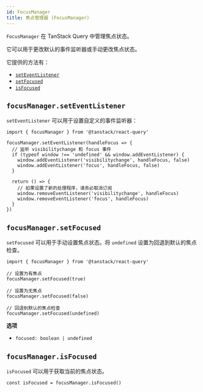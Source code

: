 ```yaml
---
id: FocusManager
title: 焦点管理器 (FocusManager)
---
```


`FocusManager` 在 TanStack Query 中管理焦点状态。

它可以用于更改默认的事件监听器或手动更改焦点状态。

它提供的方法有：

- [`setEventListener`](#focusmanagerseteventlistener)
- [`setFocused`](#focusmanagersetfocused)
- [`isFocused`](#focusmanagerisfocused)

## `focusManager.setEventListener`

`setEventListener` 可以用于设置自定义的事件监听器：

```tsx
import { focusManager } from '@tanstack/react-query'

focusManager.setEventListener(handleFocus => {
  // 监听 visibilitychange 和 focus 事件
  if (typeof window !== 'undefined' && window.addEventListener) {
    window.addEventListener('visibilitychange', handleFocus, false)
    window.addEventListener('focus', handleFocus, false)
  }

  return () => {
    // 如果设置了新的处理程序，请务必取消订阅
    window.removeEventListener('visibilitychange', handleFocus)
    window.removeEventListener('focus', handleFocus)
  }
})
```

## `focusManager.setFocused`

`setFocused` 可以用于手动设置焦点状态。将 `undefined` 设置为回退到默认的焦点检查。

```tsx
import { focusManager } from '@tanstack/react-query'

// 设置为有焦点
focusManager.setFocused(true)

// 设置为无焦点
focusManager.setFocused(false)

// 回退到默认的焦点检查
focusManager.setFocused(undefined)
```

**选项**

- `focused: boolean | undefined`

## `focusManager.isFocused`

`isFocused` 可以用于获取当前的焦点状态。

```tsx
const isFocused = focusManager.isFocused()
```

